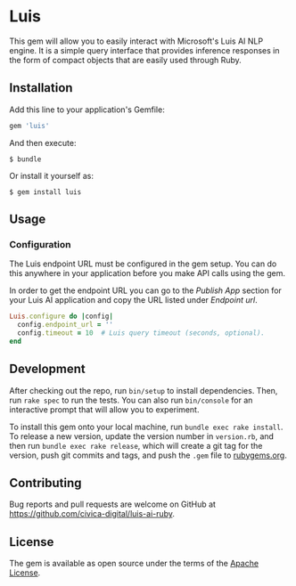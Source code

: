 # Luis

This gem will allow you to easily interact with Microsoft's Luis AI NLP engine. It is a simple query interface that provides inference responses in the form of compact objects that are easily used through Ruby.

## Installation

Add this line to your application's Gemfile:

```ruby
gem 'luis'
```

And then execute:

    $ bundle

Or install it yourself as:

    $ gem install luis

## Usage

### Configuration

The Luis endpoint URL must be configured in the gem setup. You can do this anywhere in your application before you make API calls using the gem.

In order to get the endpoint URL you can go to the _Publish App_ section for your Luis AI application and copy the URL listed under _Endpoint url_.

```ruby
Luis.configure do |config|
  config.endpoint_url = ''
  config.timeout = 10  # Luis query timeout (seconds, optional).
end
```

## Development

After checking out the repo, run `bin/setup` to install dependencies. Then, run `rake spec` to run the tests. You can also run `bin/console` for an interactive prompt that will allow you to experiment.

To install this gem onto your local machine, run `bundle exec rake install`. To release a new version, update the version number in `version.rb`, and then run `bundle exec rake release`, which will create a git tag for the version, push git commits and tags, and push the `.gem` file to [rubygems.org](https://rubygems.org).

## Contributing

Bug reports and pull requests are welcome on GitHub at https://github.com/civica-digital/luis-ai-ruby.


## License

The gem is available as open source under the terms of the [Apache License](https://www.apache.org/licenses/LICENSE-2.0).
